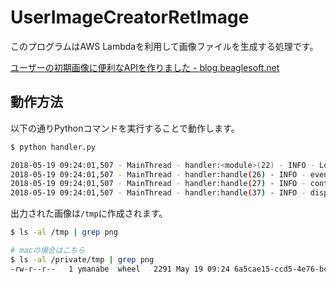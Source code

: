# UserImageCreatorRetImage
このプログラムはAWS Lambdaを利用して画像ファイルを生成する処理です。

[ユーザーの初期画像に便利なAPIを作りました \- blog\.beaglesoft\.net](http://blog.beaglesoft.net/entry/2018/05/17/221903)

## 動作方法
以下の通りPythonコマンドを実行することで動作します。


```bash
$ python handler.py

2018-05-19 09:24:01,507 - MainThread - handler:<module>(22) - INFO - Loading function
2018-05-19 09:24:01,507 - MainThread - handler:handle(26) - INFO - event:{'resource': '/create', 'path': '/create', 'httpMethod': 'GET', 'headers': None, 'queryStringParameters': {'s': 'BS'}, 'pathParameters': None, 'stageVariables': None, 'requestContext': {'path': '/create', 'resourceId': 'mmgrks', 'stage': 'test-invoke-stage', 'requestId': 'ae0367fe-5904-11e8-a178-259f37ad7e5e', 'resourcePath': '/create', 'httpMethod': 'GET'}, 'body': None, 'isBase64Encoded': False}
2018-05-19 09:24:01,507 - MainThread - handler:handle(27) - INFO - context:None
2018-05-19 09:24:01,507 - MainThread - handler:handle(37) - INFO - display_str:BS
```

出力された画像は`/tmp`に作成されます。

```bash
$ ls -al /tmp | grep png

# macの場合はこちら
$ ls -al /private/tmp | grep png
-rw-r--r--   1 ymanabe  wheel   2291 May 19 09:24 6a5cae15-ccd5-4e76-bc26-e304545a2b0e.png
```